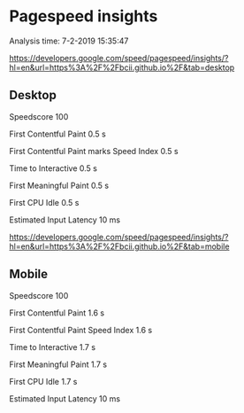 # Pagespeed insights
Analysis time: 7-2-2019 15:35:47

https://developers.google.com/speed/pagespeed/insights/?hl=en&url=https%3A%2F%2Fbcii.github.io%2F&tab=desktop
## Desktop
Speedscore
100

First Contentful Paint
0.5 s

First Contentful Paint marks
Speed Index
0.5 s

Time to Interactive
0.5 s

First Meaningful Paint
0.5 s

First CPU Idle
0.5 s

Estimated Input Latency
10 ms

https://developers.google.com/speed/pagespeed/insights/?hl=en&url=https%3A%2F%2Fbcii.github.io%2F&tab=mobile
## Mobile
Speedscore
100

First Contentful Paint
1.6 s

First Contentful Paint
Speed Index
1.6 s

Time to Interactive
1.7 s

First Meaningful Paint
1.7 s

First CPU Idle
1.7 s

Estimated Input Latency
10 ms
